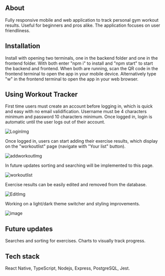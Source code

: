 ## About

Fully responsive mobile and web application to track personal gym workout results. Useful for beginners and pros alike. The application focuses on user friendliness.

## Installation

Install with opening two terminals, one in the backend folder and one in the frontend folder. With both enter "npm i" to install and "npm start" to start the backend and frontend. When both are running, scan the QR code in the frontend terminal to open the app in your mobile device. Alternatively type "w" in the frontend terminal to open the app in your web browser.

## Using Workout Tracker

First time users must create an account before logging in, which is quick and easy with no email validification. Username must be 4 characters minimum and password 10 characters minimum. Once logged in, login is automatic until the user logs out of their account.

![LoginImg](/frontend/assets/images/login.png)

Once logged in, users can start adding their exercise results, which display on the "workoutlist" page (navigate with "Your list" button).

![addworkoutImg](/frontend/assets/images/addworkout.png)

In future updates sorting and searching will be implemented to this page.

![workoutlist](/frontend/assets/images/workoutlist.png)

Exercise results can be easily edited and removed from the database.

![EditImg](/frontend/assets/images/edit.png)

Working on a light/dark theme switcher and styling improvements.

![image](https://github.com/user-attachments/assets/f2ac9618-4b34-4e72-b232-468e8659c947)


## Future updates

Searches and sorting for exercises. Charts to visually track progress.

## Tech stack

React Native, TypeScript, Nodejs, Express, PostgreSQL, Jest.
